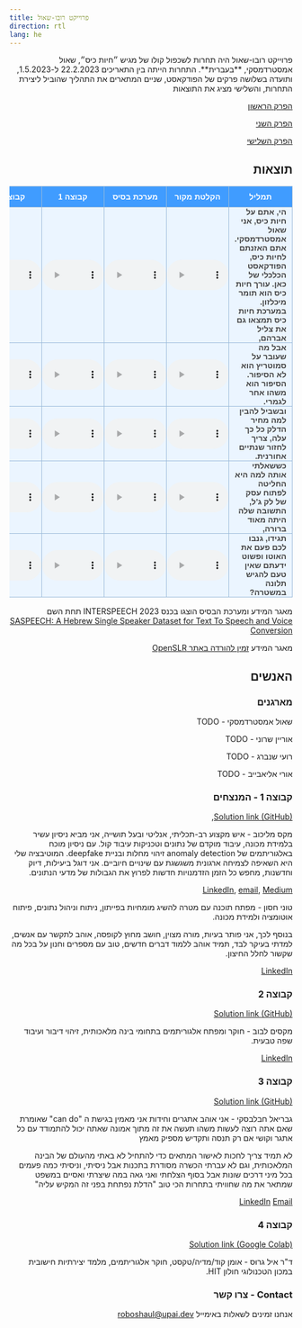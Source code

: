 ```yaml
---
title: פרוייקט רובו-שאול
direction: rtl
lang: he
---
```

<style type="text/css">
  .tg {
    border-collapse: collapse;
    border-color: #9ABAD9;
    border-spacing: 0;
  }

  .tg td {
    background-color: #EBF5FF;
    border-color: #9ABAD9;
    border-style: solid;
    border-width: 1px;
    color: #444;
    font-family: Arial, sans-serif;
    font-size: 14px;
    overflow: hidden;
    padding: 0px 0px;
    word-break: normal;
    font-weight: bold;
    vertical-align: middle;
    horizontal-align: center;
    /*white-space: nowrap;*/
    white-space: normal;
    text-align: center
  }
  .tg td:first-child {
    padding: 0px 10px;
    direction: rtl;
    text-align: right;
  }

  .tg th {
    background-color: #409cff;
    border-color: #9ABAD9;
    border-style: solid;
    border-width: 1px;
    color: #fff;
    font-family: Arial, sans-serif;
    font-size: 14px;
    font-weight: normal;
    overflow: hidden;
    padding: 0px 20px;
    word-break: normal;
    font-weight: bold;
    vertical-align: middle;
    horizontal-align: center;
    white-space: nowrap;
    padding: 10px;
    margin: auto;
    text-align: center;
  }

  .tg .tg-0pky {
    border-color: inherit;
    text-align: center;
    vertical-align: top,
  }

  .tg .tg-fymr {
    border-color: inherit;
    font-weight: bold;
    text-align: center;
    vertical-align: top
  }
  .slider {
  -webkit-appearance: none;
  width: 75%;
  height: 15px;
  border-radius: 5px;
  background: #d3d3d3;
  outline: none;
  opacity: 0.7;
  -webkit-transition: .2s;
  transition: opacity .2s;
}

.slider::-webkit-slider-thumb {
  -webkit-appearance: none;
  appearance: none;
  width: 25px;
  height: 25px;
  border-radius: 50%;
  background: #409cff;
  cursor: pointer;
}

.slider::-moz-range-thumb {
  width: 25px;
  height: 25px;
  border-radius: 50%;
  background: #409cff;
  cursor: pointer;
}

audio {
    width: 110px;
}
</style>
<div dir="rtl" markdown="1">
פרוייקט רובו-שאול היה תחרות לשכפול קולו של מגיש ״חיות כיס״, שאול אמסטרדמסקי, **בעברית**. התחרות הייתה בין התאריכים 22.2.2023 ל-1.5.2023, ותועדה בשלושה פרקים של הפודקאסט, שניים המתארים את התהליך שהוביל ליצירת התחרות, והשלישי מציג את התוצאות

[הפרק הראשון](https://omny.fm/shows/hayot-kiss/257)

[הפרק השני](https://omny.fm/shows/hayot-kiss/258)

[הפרק השלישי](https://omny.fm/shows/hayot-kiss/274)

## תוצאות

<table border="0" class="dataframe tg">
  <thead>
    <tr style="text-align: center;">
      <th>תמליל</th>
      <th>הקלטת מקור</th>
      <th>מערכת בסיס</th>
      <th>קבוצה 1</th>
      <th>קבוצה 2</th>
      <th>קבוצה 3</th>
      <th>קבוצה 4</th>
    </tr>
  </thead>
  <tbody>
    <tr>
      <td>הי, אתם על חיות כיס, אני שאול אמסטרדמסקי.
אתם האזנתם לחיות כיס, הפודקאסט הכלכלי של כאן.
עורך חיות כיס הוא תומר מיכלזון.
במערכת חיות כיס תמצאו גם את צליל אברהם,</td>
      <td><audio id="audio-small" controls>
    <source src="audio/shaul/1_opening_shaul.wav" type="audio/wav">
</audio></td>
      <td><audio id="audio-small" controls>
    <source src="audio/baseline/1_opening_baseline.wav" type="audio/wav">
</audio></td>
      <td><audio id="audio-small" controls>
    <source src="audio/team_1/1_opening_maxim_melichov_and_tony_hasson.wav" type="audio/wav">
</audio></td>
      <td><audio id="audio-small" controls>
    <source src="audio/team_2/1_opening_maxim_lvov.wav" type="audio/wav">
</audio></td>
      <td><audio id="audio-small" controls>
    <source src="audio/team_3/1_opening_ gaby.wav" type="audio/wav">
</audio></td>
      <td><audio id="audio-small" controls>
    <source src="audio/team_4/1_opening_gruss.wav" type="audio/wav">
</audio></td>
    </tr>
    <tr>
      <td>אבל מה שעובר על סמוטריץ הוא לא הסיפור. הסיפור הוא משהו אחר לגמרי.</td>
      <td><audio id="audio-small" controls>
    <source src="audio/shaul/2_story_shaul.wav" type="audio/wav">
</audio></td>
      <td><audio id="audio-small" controls>
    <source src="audio/baseline/2_story_baseline.wav" type="audio/wav">
</audio></td>
      <td><audio id="audio-small" controls>
    <source src="audio/team_1/2_story_maxim_melichov_tony_hasson.wav" type="audio/wav">
</audio></td>
      <td><audio id="audio-small" controls>
    <source src="audio/team_2/2_story_maxim_lvov.wav" type="audio/wav">
</audio></td>
      <td><audio id="audio-small" controls>
    <source src="audio/team_3/2_story_gaby.wav" type="audio/wav">
</audio></td>
      <td><audio id="audio-small" controls>
    <source src="audio/team_4/2_story_gruss.wav" type="audio/wav">
</audio></td>
    </tr>
    <tr>
      <td>ובשביל להבין למה מחיר הדלק כל כך עלה, צריך לחזור שנתיים אחורנית.</td>
      <td><audio id="audio-small" controls>
    <source src="audio/shaul/3_prices_shaul.wav" type="audio/wav">
</audio></td>
      <td><audio id="audio-small" controls>
    <source src="audio/baseline/3_prices_baseline.wav" type="audio/wav">
</audio></td>
      <td><audio id="audio-small" controls>
    <source src="audio/team_1/3_prices_maxim_melichov_tony_hasson.wav" type="audio/wav">
</audio></td>
      <td><audio id="audio-small" controls>
    <source src="audio/team_2/3_prices_maxim_lvov.wav" type="audio/wav">
</audio></td>
      <td><audio id="audio-small" controls>
    <source src="audio/team_3/3_prices_gaby.wav" type="audio/wav">
</audio></td>
      <td><audio id="audio-small" controls>
    <source src="audio/team_4/3_prices_gruss.wav" type="audio/wav">
</audio></td>
    </tr>
    <tr>
      <td>כששאלתי אותה למה היא החליטה לפתוח עסק של לק ג&#x27;ל, התשובה שלה היתה מאוד ברורה,</td>
      <td><audio id="audio-small" controls>
    <source src="audio/shaul/4_nailpolish_shaul.wav" type="audio/wav">
</audio></td>
      <td><audio id="audio-small" controls>
    <source src="audio/baseline/4_nailpolish_baseline.wav" type="audio/wav">
</audio></td>
      <td><audio id="audio-small" controls>
    <source src="audio/team_1/4_nailpolish_maxim_melichov_tony_hasson.wav" type="audio/wav">
</audio></td>
      <td><audio id="audio-small" controls>
    <source src="audio/team_2/4_nailpolish_maxim_lvov.wav" type="audio/wav">
</audio></td>
      <td><audio id="audio-small" controls>
    <source src="audio/team_3/4_nailpolish_gaby.wav" type="audio/wav">
</audio></td>
      <td><audio id="audio-small" controls>
    <source src="audio/team_4/4_nailpolish_gruss.wav" type="audio/wav">
</audio></td>
    </tr>
    <tr>
      <td>תגידו, גנבו לכם פעם את האוטו ופשוט ידעתם שאין טעם להגיש תלונה במשטרה?</td>
      <td><audio id="audio-small" controls>
    <source src="audio/shaul/5_police_shaul.wav" type="audio/wav">
</audio></td>
      <td><audio id="audio-small" controls>
    <source src="audio/baseline/5_police_baseline.wav" type="audio/wav">
</audio></td>
      <td><audio id="audio-small" controls>
    <source src="audio/team_1/5_police_maxim_melichov_tony_hasson.wav" type="audio/wav">
</audio></td>
      <td><audio id="audio-small" controls>
    <source src="audio/team_2/5_police_maxim_lvov.wav" type="audio/wav">
</audio></td>
      <td><audio id="audio-small" controls>
    <source src="audio/team_3/5_police_gaby.wav" type="audio/wav">
</audio></td>
      <td><audio id="audio-small" controls>
    <source src="audio/team_4/5_police_gruss.wav" type="audio/wav">
</audio></td>
    </tr>
  </tbody>
</table>

מאגר המידע ומערכת הבסיס הוצגו בכנס  INTERSPEECH 2023 תחת השם [SASPEECH: A Hebrew Single Speaker Dataset for Text To Speech and Voice Conversion](TODO)

מאגר המידע  [זמין להורדה באתר OpenSLR](http://openslr.org/134/)

## האנשים

### מארגנים
שאול אמסטרדמסקי - TODO

אוריין שרוני - TODO

רועי שנברג - TODO

אורי אליאבייב - TODO
### קבוצה 1 - המנצחים
[Solution link (GitHub)](https://github.com/maxmelichov/Text-To-speech), 

מקס מליכוב - איש מקצוע רב-תכליתי, אנליטי ובעל תושייה, אני מביא ניסיון עשיר בלמידת מכונה, עיבוד מוקדם של נתונים וטכניקות עיבוד קול. עם ניסיון מוכח באלגוריתמים של anomaly detection זיהוי מחלות ובניית deepfake. 
המוטיבציה שלי היא השאיפה לצמיחה ארגונית משגשגת עם שינויים חיוביים. אני דוגל ביעילות, דיוק וחדשנות, מחפש כל הזמן הזדמנויות חדשות לפרוץ את הגבולות של מדעי הנתונים.

[LinkedIn](https://www.linkedin.com/in/max-melichov/), [email](mailto:Maxme006@gmail.com), [Medium](https://medium.com/@maxme006)

טוני חסון - מפתח תוכנה עם מטרה להשיג מומחיות בפייתון, ניתוח וניהול נתונים, פיתוח אוטומציה ולמידת מכונה.

בנוסף לכך, אני פותר בעיות, מורה מצוין, חושב מחוץ לקופסה, אוהב לתקשר עם אנשים, למדתי בעיקר לבד, תמיד אוהב ללמוד דברים חדשים,
טוב עם מספרים וחנון על בכל מה שקשור לחלל החיצון.

[LinkedIn](https://www.linkedin.com/in/tony-hasson-a14402205/)

### קבוצה 2
[Solution link (GitHub)](https://github.com/maxlvov/roboshaul_tts_vc)

מקסים לבוב - חוקר ומפתח אלגוריתמים בתחומי בינה מלאכותית, זיהוי דיבור ועיבוד שפה טבעית.

[LinkedIn](https://www.linkedin.com/in/maxim-lvov-a0042a8b/)


### קבוצה 3
[Solution link (GitHub)](https://github.com/gabykh1/Robo-Shaul)

גבריאל חבלבסקי - אני אוהב אתגרים וחידות
אני מאמין בגישת ה "can do" שאומרת שאם אתה רוצה לעשות משהו תעשה את זה
מתוך אמונה שאתה יכול להתמודד עם כל אתגר וקושי אם רק תנסה ותקדיש מספיק מאמץ

לא תמיד צריך לחכות לאישור המתאים כדי להתחיל
לא באתי מהעולם של הבינה המלאכותית, וגם לא עברתי הכשרה מסודרת בתכנות
אבל ניסיתי, וניסיתי כמה פעמים בכל מיני דרכים שונות
אבל בסוף הצלחתי ואני גאה במה שיצרתי
ואסיים במשפט שמתאר את מה שחוויתי בתחרות הכי טוב
"הדלת נפתחת בפני זה המקיש עליה"

[LinkedIn](https://www.linkedin.com/in/gabriel-khvalevsky/) [Email](mailto:gaby2002yo@gmail.com)
### קבוצה 4
[Solution link (Google Colab)](http://bit.ly/roboshaul)

ד"ר איל גרוּס - אומן קוד/מדיה/טקסט, חוקר אלגוריתמים, מלמד יצירתיות חישובית במכון הטכנולוגי חולון HIT.

### Contact - צרו קשר

אנחנו זמינים לשאלות באימייל [roboshaul@upai.dev](mailto:roboshaul@upai.dev)

</div>